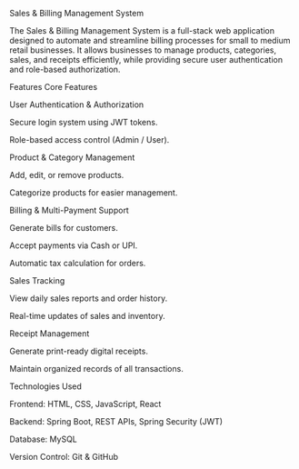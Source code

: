 Sales & Billing Management System

The Sales & Billing Management System is a full-stack web application designed to automate and streamline billing processes for small to medium retail businesses. It allows businesses to manage products, categories, sales, and receipts efficiently, while providing secure user authentication and role-based authorization.

Features
Core Features

User Authentication & Authorization

Secure login system using JWT tokens.

Role-based access control (Admin / User).

Product & Category Management

Add, edit, or remove products.

Categorize products for easier management.

Billing & Multi-Payment Support

Generate bills for customers.

Accept payments via Cash or UPI.

Automatic tax calculation for orders.

Sales Tracking

View daily sales reports and order history.

Real-time updates of sales and inventory.

Receipt Management

Generate print-ready digital receipts.

Maintain organized records of all transactions.

Technologies Used

Frontend: HTML, CSS, JavaScript, React

Backend: Spring Boot, REST APIs, Spring Security (JWT)

Database: MySQL

Version Control: Git & GitHub
